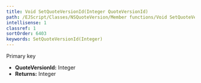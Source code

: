 ```yaml
---
title: Void SetQuoteVersionId(Integer QuoteVersionId)
path: /EJScript/Classes/NSQuoteVersion/Member functions/Void SetQuoteVersionId(Integer p_0)
intellisense: 1
classref: 1
sortOrder: 6403
keywords: SetQuoteVersionId(Integer)
---
```



Primary key



* **QuoteVersionId:** Integer
* **Returns:** Integer


